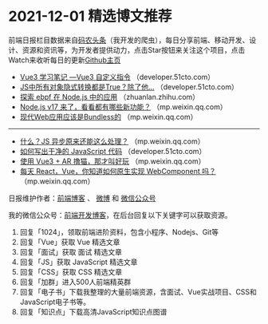 # 2021-12-01 精选博文推荐

前端日报栏目数据来自[码农头条](http://hao.caibaojian.com.cn/)（我开发的爬虫），每日分享前端、移动开发、设计、资源和资讯等，为开发者提供动力，点击Star按钮来关注这个项目，点击Watch来收听每日的更新[Github主页](https://github.com/kujian/frontendDaily)
* [Vue3 学习笔记 —Vue3 自定义指令](https://developer.51cto.com/art/202111/692990.htm) （developer.51cto.com）
* [JS中所有对象隐式转换都是True？除了他&#8230;](https://developer.51cto.com/art/202112/693190.htm) （developer.51cto.com）
* [探索 ebpf 在 Node.js 中的应用](https://zhuanlan.zhihu.com/p/439727609) （zhuanlan.zhihu.com）
* [Node.js v17 来了，看看都有哪些新功能？](https://mp.weixin.qq.com/s?__biz=Mzg4MTYwMzY1Mw==&mid=2247500183&idx=1&sn=2ff3981091e4529d1158c78255b9247f) （mp.weixin.qq.com）
* [现代Web应用应该是Bundless的](https://mp.weixin.qq.com/s?__biz=MzAxMTU0NTc4Nw==&mid=2661157968&idx=1&sn=eb62f37f62e83a3cefd197e0253cab80) （mp.weixin.qq.com）

***
* [什么？JS 异步原来还能这么处理？](https://mp.weixin.qq.com/s?__biz=Mzg5NDEyMzA2NQ==&mid=2247488193&idx=1&sn=015acabfdd2c31d034888b47153c3a3d) （mp.weixin.qq.com）
* [如何写出干净的 JavaScript 代码](https://developer.51cto.com/art/202111/693018.htm) （developer.51cto.com）
* [使用 Vue3 + AR 撸猫，那才叫好玩](https://mp.weixin.qq.com/s?__biz=MzkxMjI3MTA1Mg==&mid=2247511851&idx=1&sn=02f90926b2c9c39c010e7d9ff7bdc904) （mp.weixin.qq.com）
* [每天 React，Vue，你知道如何原生实现 WebComponent 吗？](https://mp.weixin.qq.com/s/QRdsk7_MQ34TNQ1t08098g) （mp.weixin.qq.com）

日报维护作者：[前端博客](http://caibaojian.com.cn/) 、 [微博](http://weibo.com/kujian) 和 [微信公众号](https://open.weixin.qq.com/qr/code?username=caibaojian_com)

我的微信公众号：[前端开发博客](https://open.weixin.qq.com/qr/code?username=caibaojian_com)，在后台回复以下关键字可以获取资源。

1. 回复「1024」，领取前端进阶资料，包含小程序、Nodejs、Git等
2. 回复「Vue」获取 Vue 精选文章
3. 回复「面试」获取 面试 精选文章
4. 回复「JS」获取 JavaScript 精选文章
5. 回复「CSS」获取 CSS 精选文章
6. 回复「加群」进入500人前端精英群
7. 回复「电子书」下载我整理的大量前端资源，含面试、Vue实战项目、CSS和JavaScript电子书等。
8. 回复「知识点」下载高清JavaScript知识点图谱